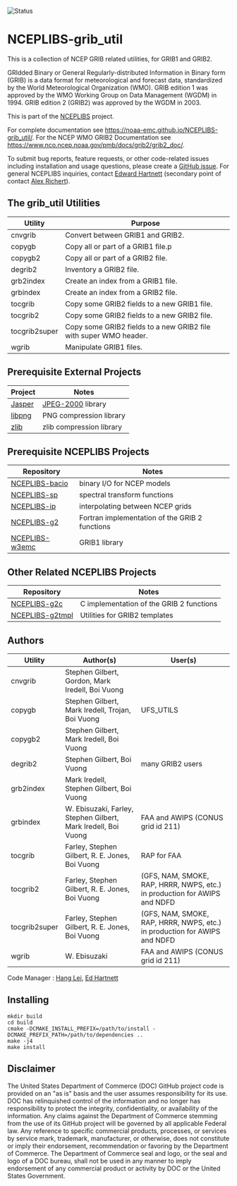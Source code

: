 ![Status](https://github.com/NOAA-EMC/NCEPLIBS-grib_util/workflows/developer/badge.svg)

# NCEPLIBS-grib_util

This is a collection of NCEP GRIB related utilities, for GRIB1 and
GRIB2.

GRIdded Binary or General Regularly-distributed Information in Binary
form (GRIB) is a data format for meteorological and forecast data,
standardized by the World Meteorological Organization (WMO). GRIB
edition 1 was approved by the WMO Working Group on Data Management
(WGDM) in 1994. GRIB edition 2 (GRIB2) was approved by the WGDM in
2003.

This is part of the [NCEPLIBS](https://github.com/NOAA-EMC/NCEPLIBS)
project.

For complete documentation see
https://noaa-emc.github.io/NCEPLIBS-grib_util/. For the NCEP WMO GRIB2
Documentation see
https://www.nco.ncep.noaa.gov/pmb/docs/grib2/grib2_doc/.

To submit bug reports, feature requests, or other code-related issues
including installation and usage questions, please create a [GitHub
issue](https://github.com/NOAA-EMC/NCEPLIBS-grib_util/issues). For general
NCEPLIBS inquiries, contact [Edward
Hartnett](mailto:edward.hartnett@noaa.gov) (secondary point of contact
[Alex Richert](mailto:alexander.richert@noaa.gov)).

## The grib_util Utilities

Utility | Purpose
--------|--------
cnvgrib | Convert between GRIB1 and GRIB2.
copygb | Copy all or part of a GRIB1 file.p
copygb2 | Copy all or part of a GRIB2 file.
degrib2 | Inventory a GRIB2 file.
grb2index | Create an index from a GRIB1 file.
grbindex | Create an index from a GRIB2 file.
tocgrib | Copy some GRIB2 fields to a new GRIB1 file.
tocgrib2 | Copy some GRIB2 fields to a new GRIB2 file.
tocgrib2super | Copy some GRIB2 fields to a new GRIB2 file with super WMO header.
wgrib | Manipulate GRIB1 files.

## Prerequisite External Projects

Project | Notes
-----------|------
[Jasper](http://www.ece.uvic.ca/~mdadams/jasper/) | [JPEG-2000](http://www.jpeg.org/JPEG2000.html) library
[libpng](http://www.libpng.org/pub/png/libpng.html) | PNG compression library
[zlib](http://www.zlib.net/) | zlib compression library

## Prerequisite NCEPLIBS Projects

Repository | Notes
-----------|------
[NCEPLIBS-bacio](https://github.com/NOAA-EMC/NCEPLIBS-bacio) | binary I/O for NCEP models
[NCEPLIBS-sp](https://github.com/NOAA-EMC/NCEPLIBS-sp) | spectral transform functions
[NCEPLIBS-ip](https://github.com/NOAA-EMC/NCEPLIBS-ip) | interpolating between NCEP grids
[NCEPLIBS-g2](https://github.com/NOAA-EMC/NCEPLIBS-g2) | Fortran implementation of the GRIB 2 functions
[NCEPLIBS-w3emc](https://github.com/NOAA-EMC/NCEPLIBS-w3emc) | GRIB1 library

## Other Related NCEPLIBS Projects

Repository | Notes
-----------|------
[NCEPLIBS-g2c](https://github.com/NOAA-EMC/NCEPLIBS-g2c) | C implementation of the GRIB 2 functions
[NCEPLIBS-g2tmpl](https://github.com/NOAA-EMC/NCEPLIBS-g2tmpl) | Utilities for GRIB2 templates

## Authors

Utility | Author(s) | User(s)
--------|-----------|--------
cnvgrib | Stephen Gilbert, Gordon, Mark Iredell, Boi Vuong | 
copygb | Stephen Gilbert, Mark Iredell, Trojan, Boi Vuong | UFS_UTILS
copygb2 | Stephen Gilbert, Mark Iredell, Boi Vuong | 
degrib2 | Stephen Gilbert, Boi Vuong | many GRIB2 users
grb2index | Mark Iredell, Stephen Gilbert, Boi Vuong | 
grbindex | W. Ebisuzaki, Farley, Stephen Gilbert, Mark Iredell, Boi Vuong | FAA and AWIPS (CONUS grid id 211)
tocgrib | Farley, Stephen Gilbert, R. E. Jones, Boi Vuong | RAP for FAA
tocgrib2 | Farley, Stephen Gilbert, R. E. Jones, Boi Vuong  | (GFS, NAM, SMOKE, RAP, HRRR, NWPS, etc.) in production for AWIPS and NDFD
tocgrib2super | Farley, Stephen Gilbert, R. E. Jones, Boi Vuong  | (GFS, NAM, SMOKE, RAP, HRRR, NWPS, etc.) in production for AWIPS and NDFD
wgrib | W. Ebisuzaki | FAA and AWIPS (CONUS grid id 211)

Code Manager : [Hang Lei](mailto:hang.lei@noaa.gov), [Ed
Hartnett](mailto:edward.hartnett@noaa.gov)

## Installing

```
mkdir build
cd build
cmake -DCMAKE_INSTALL_PREFIX=/path/to/install -DCMAKE_PREFIX_PATH=/path/to/dependencies ..
make -j4
make install
```

## Disclaimer

The United States Department of Commerce (DOC) GitHub project code is
provided on an "as is" basis and the user assumes responsibility for
its use. DOC has relinquished control of the information and no longer
has responsibility to protect the integrity, confidentiality, or
availability of the information. Any claims against the Department of
Commerce stemming from the use of its GitHub project will be governed
by all applicable Federal law. Any reference to specific commercial
products, processes, or services by service mark, trademark,
manufacturer, or otherwise, does not constitute or imply their
endorsement, recommendation or favoring by the Department of
Commerce. The Department of Commerce seal and logo, or the seal and
logo of a DOC bureau, shall not be used in any manner to imply
endorsement of any commercial product or activity by DOC or the United
States Government.


